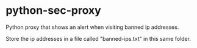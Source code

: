 # python-sec-proxy
Python proxy that shows an alert when visiting banned ip addresses.

Store the ip addresses in a file called "banned-ips.txt" in this same folder.
